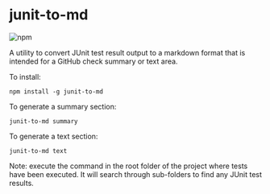 # junit-to-md

![npm](https://img.shields.io/npm/v/junit-to-md?style=for-the-badge)

A utility to convert JUnit test result output to a markdown format that is intended for a GitHub check summary or text area.

To install:

```
npm install -g junit-to-md
```

To generate a summary section:

```
junit-to-md summary
```

To generate a text section:

```
junit-to-md text
```

Note: execute the command in the root folder of the project where tests have been executed. It will search through sub-folders to find any JUnit test results.
